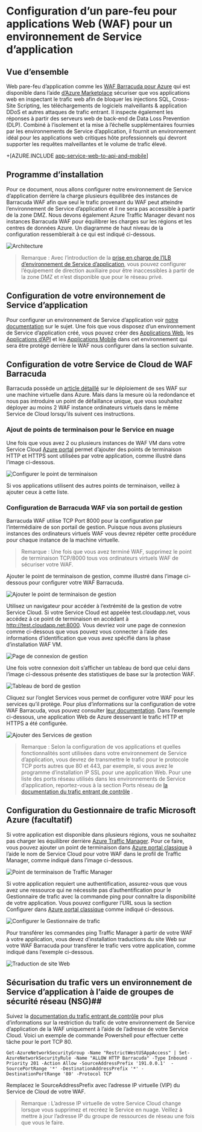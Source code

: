 <properties 
    pageTitle="Configuration d’un pare-feu pour applications Web (WAF) pour un environnement de Service d’application" 
    description="Apprenez à configurer un pare-feu pour applications web devant votre environnement de Service d’application." 
    services="app-service\web" 
    documentationCenter="" 
    authors="naziml" 
    manager="wpickett" 
    editor="jimbe"/>

<tags 
    ms.service="app-service" 
    ms.workload="web" 
    ms.tgt_pltfrm="na" 
    ms.devlang="na" 
    ms.topic="article" 
    ms.date="08/17/2016" 
    ms.author="naziml"/>    

# <a name="configuring-a-web-application-firewall-waf-for-app-service-environment"></a>Configuration d’un pare-feu pour applications Web (WAF) pour un environnement de Service d’application

## <a name="overview"></a>Vue d’ensemble ##
Web pare-feu d’application comme les [WAF Barracuda pour Azure](https://www.barracuda.com/programs/azure) qui est disponible dans l’aide [d’Azure Marketplace](https://azure.microsoft.com/marketplace/partners/barracudanetworks/waf-byol/) sécuriser que vos applications web en inspectant le trafic web afin de bloquer les injections SQL, Cross-Site Scripting, les téléchargements de logiciels malveillants & application DDoS et autres attaques de trafic entrant. Il inspecte également les réponses à partir des serveurs web de back-end de Data Loss Prevention (DLP). Combiné à l’isolement et la mise à l’échelle supplémentaires fournies par les environnements de Service d’application, il fournit un environnement idéal pour les applications web critiques hôte professionnels qui devront supporter les requêtes malveillantes et le volume de trafic élevé.

+[AZURE.INCLUDE [app-service-web-to-api-and-mobile](../../includes/app-service-web-to-api-and-mobile.md)] 

## <a name="setup"></a>Programme d’installation ##
Pour ce document, nous allons configurer notre environnement de Service d’application derrière la charge plusieurs équilibrée des instances de Barracuda WAF afin que seul le trafic provenant du WAF peut atteindre l’environnement de Service d’application et il ne sera pas accessible à partir de la zone DMZ. Nous devons également Azure Traffic Manager devant nos instances Barracuda WAF pour équilibrer les charges sur les régions et les centres de données Azure. Un diagramme de haut niveau de la configuration ressemblerait à ce qui est indiqué ci-dessous.

![Architecture][Architecture] 

> Remarque : Avec l’introduction de la [prise en charge de l’ILB d’environnement de Service d’application](app-service-environment-with-internal-load-balancer.md), vous pouvez configurer l’équipement de direction auxiliaire pour être inaccessibles à partir de la zone DMZ et n’est disponible que pour le réseau privé. 

## <a name="configuring-your-app-service-environment"></a>Configuration de votre environnement de Service d’application ##
Pour configurer un environnement de Service d’application voir [notre documentation](app-service-web-how-to-create-an-app-service-environment.md) sur le sujet. Une fois que vous disposez d’un environnement de Service d’application créé, vous pouvez créer des [Applications Web](app-service-web-overview.md), les [Applications d’API](../app-service-api/app-service-api-apps-why-best-platform.md) et les [Applications Mobile](../app-service-mobile/app-service-mobile-value-prop.md) dans cet environnement qui sera être protégé derrière le WAF nous configurer dans la section suivante.

## <a name="configuring-your-barracuda-waf-cloud-service"></a>Configuration de votre Service de Cloud de WAF Barracuda ##
Barracuda possède un [article détaillé](https://campus.barracuda.com/product/webapplicationfirewall/article/WAF/DeployWAFInAzure) sur le déploiement de ses WAF sur une machine virtuelle dans Azure. Mais dans la mesure où la redondance et nous pas introduire un point de défaillance unique, que vous souhaitez déployer au moins 2 WAF instance ordinateurs virtuels dans le même Service de Cloud lorsqu’ils suivent ces instructions.

### <a name="adding-endpoints-to-cloud-service"></a>Ajout de points de terminaison pour le Service en nuage ###
Une fois que vous avez 2 ou plusieurs instances de WAF VM dans votre Service Cloud [Azure portal](https://portal.azure.com/) permet d’ajouter des points de terminaison HTTP et HTTPS sont utilisées par votre application, comme illustré dans l’image ci-dessous.

![Configurer le point de terminaison][ConfigureEndpoint]

Si vos applications utilisent des autres points de terminaison, veillez à ajouter ceux à cette liste. 

### <a name="configuring-barracuda-waf-through-its-management-portal"></a>Configuration de Barracuda WAF via son portail de gestion ###
Barracuda WAF utilise TCP Port 8000 pour la configuration par l’intermédiaire de son portail de gestion. Puisque nous avons plusieurs instances des ordinateurs virtuels WAF vous devrez répéter cette procédure pour chaque instance de la machine virtuelle. 


> Remarque : Une fois que vous avez terminé WAF, supprimez le point de terminaison TCP/8000 tous vos ordinateurs virtuels WAF de sécuriser votre WAF.

Ajouter le point de terminaison de gestion, comme illustré dans l’image ci-dessous pour configurer votre WAF Barracuda.

![Ajouter le point de terminaison de gestion][AddManagementEndpoint]
 
Utilisez un navigateur pour accéder à l’extrémité de la gestion de votre Service Cloud. Si votre Service Cloud est appelée test.cloudapp.net, vous accédez à ce point de terminaison en accédant à http://test.cloudapp.net:8000. Vous devriez voir une page de connexion comme ci-dessous que vous pouvez vous connecter à l’aide des informations d’identification que vous avez spécifié dans la phase d’installation WAF VM.

![Page de connexion de gestion][ManagementLoginPage]

Une fois votre connexion doit s’afficher un tableau de bord que celui dans l’image ci-dessous présente des statistiques de base sur la protection WAF.

![Tableau de bord de gestion][ManagementDashboard]

Cliquez sur l’onglet Services vous permet de configurer votre WAF pour les services qu’il protège. Pour plus d’informations sur la configuration de votre WAF Barracuda, vous pouvez consulter [leur documentation](https://techlib.barracuda.com/waf/getstarted1). Dans l’exemple ci-dessous, une application Web de Azure desservant le trafic HTTP et HTTPS a été configurée.

![Ajouter des Services de gestion][ManagementAddServices]

> Remarque : Selon la configuration de vos applications et quelles fonctionnalités sont utilisées dans votre environnement de Service d’application, vous devrez de transmettre le trafic pour le protocole TCP ports autres que 80 et 443, par exemple, si vous avez le programme d’installation IP SSL pour une application Web. Pour une liste des ports réseau utilisés dans les environnements de Service d’application, reportez-vous à la section Ports réseau de [la documentation du trafic entrant de contrôle](app-service-app-service-environment-control-inbound-traffic.md) .

## <a name="configuring-microsoft-azure-traffic-manager-optional"></a>Configuration du Gestionnaire de trafic Microsoft Azure (facultatif) ##
Si votre application est disponible dans plusieurs régions, vous ne souhaitez pas charger les équilibrer derrière [Azure Traffic Manager](../traffic-manager/traffic-manager-overview.md). Pour ce faire, vous pouvez ajouter un point de terminaison dans [Azure portal classique](https://manage.azure.com) à l’aide le nom de Service Cloud pour votre WAF dans le profil de Traffic Manager, comme indiqué dans l’image ci-dessous. 

![Point de terminaison de Traffic Manager][TrafficManagerEndpoint]

Si votre application requiert une authentification, assurez-vous que vous avez une ressource qui ne nécessite pas d’authentification pour le Gestionnaire de trafic avec la commande ping pour connaître la disponibilité de votre application. Vous pouvez configurer l’URL sous la section Configurer dans [Azure portal classique](https://manage.azure.com) comme indiqué ci-dessous.

![Configurer le Gestionnaire de trafic][ConfigureTrafficManager]

Pour transférer les commandes ping Traffic Manager à partir de votre WAF à votre application, vous devez d’installation traductions du site Web sur votre WAF Barracuda pour transférer le trafic vers votre application, comme indiqué dans l’exemple ci-dessous.

![Traduction de site Web][WebsiteTranslations]

## <a name="securing-traffic-to-app-service-environment-using-network-security-groups-nsg"></a>Sécurisation du trafic vers un environnement de Service d’application à l’aide de groupes de sécurité réseau (NSG)##
Suivez la [documentation du trafic entrant de contrôle](app-service-app-service-environment-control-inbound-traffic.md) pour plus d’informations sur la restriction du trafic de votre environnement de Service d’application de la WAF uniquement à l’aide de l’adresse de votre Service Cloud. Voici un exemple de commande Powershell pour effectuer cette tâche pour le port TCP 80.


    Get-AzureNetworkSecurityGroup -Name "RestrictWestUSAppAccess" | Set-AzureNetworkSecurityRule -Name "ALLOW HTTP Barracuda" -Type Inbound -Priority 201 -Action Allow -SourceAddressPrefix '191.0.0.1'  -SourcePortRange '*' -DestinationAddressPrefix '*' -DestinationPortRange '80' -Protocol TCP

Remplacez le SourceAddressPrefix avec l’adresse IP virtuelle (VIP) du Service de Cloud de votre WAF.

> Remarque : L’adresse IP virtuelle de votre Service Cloud change lorsque vous supprimez et recréez le Service en nuage. Veillez à mettre à jour l’adresse IP du groupe de ressources de réseau une fois que vous le faire. 
 
<!-- IMAGES -->
[Architecture]: ./media/app-service-app-service-environment-web-application-firewall/Architecture.png
[ConfigureEndpoint]: ./media/app-service-app-service-environment-web-application-firewall/ConfigureEndpoint.png
[AddManagementEndpoint]: ./media/app-service-app-service-environment-web-application-firewall/AddManagementEndpoint.png
[ManagementAddServices]: ./media/app-service-app-service-environment-web-application-firewall/ManagementAddServices.png
[ManagementDashboard]: ./media/app-service-app-service-environment-web-application-firewall/ManagementDashboard.png
[ManagementLoginPage]: ./media/app-service-app-service-environment-web-application-firewall/ManagementLoginPage.png
[TrafficManagerEndpoint]: ./media/app-service-app-service-environment-web-application-firewall/TrafficManagerEndpoint.png
[ConfigureTrafficManager]: ./media/app-service-app-service-environment-web-application-firewall/ConfigureTrafficManager.png
[WebsiteTranslations]: ./media/app-service-app-service-environment-web-application-firewall/WebsiteTranslations.png
